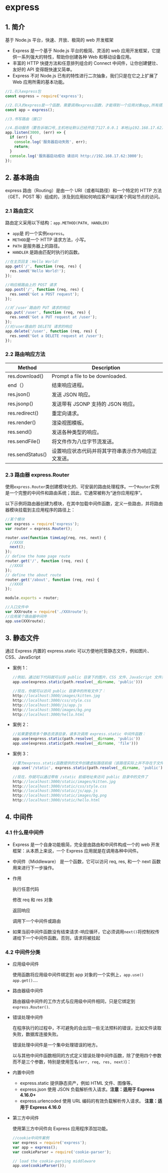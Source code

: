 # express

## 1. 简介

基于 Node.js 平台，快速、开放、极简的 web 开发框架

- Express 是一个基于 Node.js 平台的极简、灵活的 web 应用开发框架，它提供一系列强大的特性，帮助你创建各种 Web 和移动设备应用。
- 丰富的 HTTP 快捷方法和任意排列组合的 Connect 中间件，让你创建健壮、友好的 API 变得既快速又简单。
- Express 不对 Node.js 已有的特性进行二次抽象，我们只是在它之上扩展了 Web 应用所需的基本功能。

```js
//1.引入express包
const express = require('express');

//2.引入的express是一个函数，需要调用express函数，才能得到一个应用对象app,所有搭建服务的方法属性都是app对象上,app就是express的实例
const app = express();

//3.书写路由（接口）

//4.启动服务（要告诉端口号,主机地址默认已经开启了127.0.0.1 本地ip192.168.17.62）
app.listen(3000, (err) => {
  if (err) {
    console.log('服务器启动失败', err);
    return;
  }
  console.log('服务器启动成功 请访问 http://192.168.17.62:3000');
});
```

## 2. 基本路由

express 路由（Routing）是由一个 URI（或者叫路径）和一个特定的 HTTP 方法（GET、POST 等）组成的，涉及到应用如何响应客户端对某个网站节点的访问。

### 2.1 路由定义

路由定义采用以下结构：`app.METHOD(PATH, HANDLER)`

- `app`是 的一个实例`express`。
- `METHOD`是一个 HTTP 请求方法，小写。
- `PATH` 是服务器上的路径。
- `HANDLER` 是路由匹配时执行的函数。

```js
//在主页回复：Hello World!
app.get('/', function (req, res) {
  res.send('Hello World!');
});

//响应根路由上的 POST 请求
app.post('/', function (req, res) {
  res.send('Got a POST request');
});

//对`/user`路由的 PUT 请求的响应
app.put('/user', function (req, res) {
  res.send('Got a PUT request at /user');
});
//对/user路由的 DELETE 请求的响应
app.delete('/user', function (req, res) {
  res.send('Got a DELETE request at /user');
});
```

### 2.2 路由响应方法

| Method           | Description                                        |
| ---------------- | -------------------------------------------------- |
| res.download()   | Prompt a file to be downloaded.                    |
| end（）          | 结束响应进程。                                     |
| res.json()       | 发送 JSON 响应。                                   |
| res.jsonp()      | 发送带有 JSONP 支持的 JSON 响应。                  |
| res.redirect()   | 重定向请求。                                       |
| res.render()     | 渲染视图模板。                                     |
| res.send()       | 发送各种类型的响应。                               |
| res.sendFile()   | 将文件作为八位字节流发送。                         |
| res.sendStatus() | 设置响应状态代码并将其字符串表示作为响应正文发送。 |

### 2.3 路由器 express.Router

使用`express.Router`类创建模块化的、可安装的路由处理程序。一个`Router`实例是一个完整的中间件和路由系统；因此，它通常被称为“迷你应用程序”。

以下示例将路由器创建为模块，在其中加载中间件函数，定义一些路由，并将路由器模块挂载到主应用程序的路径上：

```js
//某个模块
var express = require('express');
var router = express.Router();

router.use(function timeLog(req, res, next) {
  //XXXX
  next();
});
// define the home page route
router.get('/', function (req, res) {
  //XXXX
});
// define the about route
router.get('/about', function (req, res) {
  //XXXX
});

module.exports = router;
```

```js
//入口文件中
var XXXroute = require('./XXXroute');
//应用某个路由器中间件
app.use(XXXroute);
```

## 3. 静态文件

通过 Express 内置的 express.static 可以方便地托管静态文件，例如图片、CSS、JavaScript

- 案例 1：

  ```js
  //例如，通过如下代码就可以将 public 目录下的图片、CSS 文件、JavaScript 文件对外开放访问了：
  app.use(express.static(path.resolve(__dirname, 'public')))

  //现在，你就可以访问 public 目录中的所有文件了：
  http://localhost:3000/images/kitten.jpg
  http://localhost:3000/css/style.css
  http://localhost:3000/js/app.js
  http://localhost:3000/images/bg.png
  http://localhost:3000/hello.html
  ```

- 案例 2：

  ```js
  //如果要使用多个静态资源目录，请多次调用 express.static 中间件函数：
  app.use(express.static(path.resolve(__dirname, 'public'))
  app.use(express.static(path.resolve(__dirname, 'file')))
  ```

- 案例 3：

  ```js
  //要为express.static函数提供的文件创建虚拟路径前缀（该路径实际上并不存在于文件系统中），请为静态目录指定一个挂载路径，如下所示：
  app.use('/static', express.static(path.resolve(__dirname, 'public')))

  //现在，你就可以通过带有 /static 前缀地址来访问 public 目录中的文件了
  http://localhost:3000/static/images/kitten.jpg
  http://localhost:3000/static/css/style.css
  http://localhost:3000/static/js/app.js
  http://localhost:3000/static/images/bg.png
  http://localhost:3000/static/hello.html
  ```

## 4. 中间件

### 4.1 什么是中间件

- Express 是一个自身功能极简，完全是由路由和中间件构成一个的 web 开发框架：从本质上来说，一个 Express 应用就是在调用各种中间件。

- 中间件（Middleware） 是一个函数，它可以访问 req, res, 和一个 next 函数用来进行下一步操作。

- 作用

  执行任意代码

  修改 req 和 res 对象

  返回响应

  调用下一个中间件或路由

- 如果当前中间件函数没有结束请求-响应循环，它必须调用`next()`将控制权传递给下一个中间件函数。否则，请求将被挂起

### 4.2 中间件分类

- 应用级中间件

  使用函数将应用级中间件绑定到 app 对象的一个实例上，`app.use()` `app.get()`....

- 路由器级中间件

  路由器级中间件的工作方式与应用级中间件相同，只是它绑定到`express.Router()`.

- 错误处理中间件

  在程序执行的过程中，不可避免的会出现一些无法预料的错误，比如文件读取失败，数据库连接失败。

  错误处理中间件是一个集中处理错误的地方。

  以与其他中间件函数相同的方式定义错误处理中间件函数，除了使用四个参数而不是三个参数，特别是使用签名`(err, req, res, next)`)：

- 内置中间件

  - express.static 提供静态资产，例如 HTML 文件、图像等。
  - express.json 使用 JSON 负载解析传入请求。**注意：适用于 Express 4.16.0+**
  - express.urlencoded 使用 URL 编码的有效负载解析传入请求。 **注意：适用于 Express 4.16.0**

- 第三方中间件

  使用第三方中间件向 Express 应用程序添加功能。

  ```js
  //cookie中间件案例
  var express = require('express');
  var app = express();
  var cookieParser = require('cookie-parser');

  // load the cookie-parsing middleware
  app.use(cookieParser());
  ```
